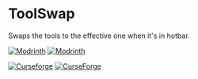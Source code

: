 # ToolSwap
Swaps the tools to the effective one when it's in hotbar.

[![Modrinth](https://badges.moddingx.org/modrinth/versions/L9JLNLqk)](https://modrinth.com/mod/automatic-tool-swap)
[![Modrinth](https://badges.moddingx.org/modrinth/downloads/L9JLNLqk)](https://modrinth.com/mod/automatic-tool-swap)

[![Curseforge](https://badges.moddingx.org/curseforge/versions/361977)](https://www.curseforge.com/minecraft/mc-mods/automatic-tool-swap)
[![CurseForge](https://badges.moddingx.org/curseforge/downloads/361977)](https://www.curseforge.com/minecraft/mc-mods/automatic-tool-swap)

